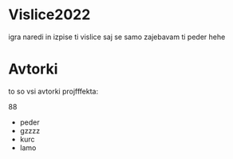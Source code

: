 # Vislice2022
igra
naredi in izpise ti vislice
saj se samo zajebavam ti peder hehe

# Avtorki
to so vsi avtorki projfffekta:


88
- peder
- gzzzz
- kurc
- lamo

